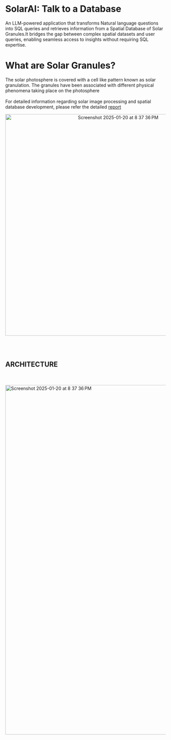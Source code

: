 # SolarAI: Talk to a Database
An LLM-powered application that transforms Natural language questions into SQL queries and retrieves information from a Spatial Database of Solar Granules.It bridges the gap between complex spatial datasets and user queries, enabling seamless access to insights without requiring SQL expertise.

# What are Solar Granules?
The solar photosphere is covered with a cell like pattern known as solar granulation. The granules have been associated with different physical phenomena taking place on the photosphere
<br/>
<br/>
For detailed information regarding solar image processing and spatial database development, please refer the detailed [report](https://github.com/palakuruprithvireddy/SolarAI-Talk-to-a-Database/blob/main/SDB_DKIST.pdf) 
<br/>
<p align="center">
<img width="693" alt="Screenshot 2025-01-20 at 8 37 36 PM" src="https://github.com/user-attachments/assets/1443accb-5a6a-41f8-92f6-7050422bda46" />
</p>


<br/>
<br/>

## **ARCHITECTURE**
<br/>
<br/>
<img width="1093" alt="Screenshot 2025-01-20 at 8 37 36 PM" src="https://github.com/user-attachments/assets/a8777c20-4ae5-496c-bec4-e1596513f155" />



